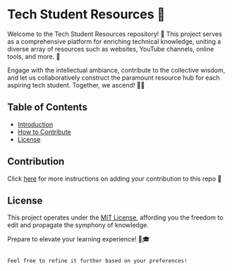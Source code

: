 # Tech Student Resources 🚀

Welcome to the Tech Student Resources repository! 🌟 This project serves as a comprehensive platform for enriching technical knowledge, uniting a diverse array of resources such as websites, YouTube channels, online tools, and more. 🎉

Engage with the intellectual ambiance, contribute to the collective wisdom, and let us collaboratively construct the paramount resource hub for each aspiring tech student. Together, we ascend! 🚀✨

## Table of Contents

- [Introduction](#introduction)
- [How to Contribute](#contribution)
- [License](#license)

## Contribution

Click [here](CONTRIBUTING.md) for more instructions on adding your contribution to this repo 🌟

## License

This project operates under the [MIT License](LICENSE.md), affording you the freedom to edit and propagate the symphony of knowledge.

Prepare to elevate your learning experience! 🚀🎓
```

Feel free to refine it further based on your preferences!